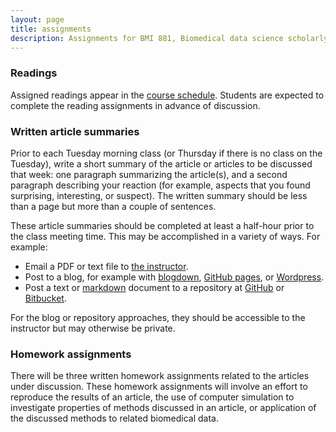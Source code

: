 ```yaml
---
layout: page
title: assignments
description: Assignments for BMI 881, Biomedical data science scholarly literature
---
```


### Readings

Assigned readings appear in the [course schedule](schedule.html).
Students are expected to complete the reading assignments in advance
of discussion.

### Written article summaries

Prior to each Tuesday morning class (or Thursday if there is no class
on the Tuesday), write a short summary of the article or articles to
be discussed that week: one paragraph summarizing the article(s), and
a second paragraph describing your reaction (for example, aspects that
you found surprising, interesting, or suspect). The written summary
should be less than a page but more than a couple of sentences.

These article summaries should be completed at least a half-hour prior
to the class meeting time. This may be accomplished in a variety of
ways. For example:

- Email a PDF or text file to [the instructor](https://kbroman.org).
- Post to a blog, for example with
  [blogdown](https://bookdown.org/yihui/blogdown/), [GitHub
  pages](https://pages.github.com/), or
  [Wordpress](https://wordpress.com).
- Post a text or
  [markdown](https://guides.github.com/features/mastering-markdown/)
  document to a repository at [GitHub](https://github.com) or
  [Bitbucket](https://bitbucket.org).

For the blog or repository approaches, they should be accessible to
the instructor but may otherwise be private.

### Homework assignments

There will be three written homework assignments
related to the articles under discussion. These homework assignments
will involve an effort to reproduce the results of an article, the use
of computer simulation to investigate properties of methods discussed
in an article, or application of the discussed methods to related
biomedical data.
